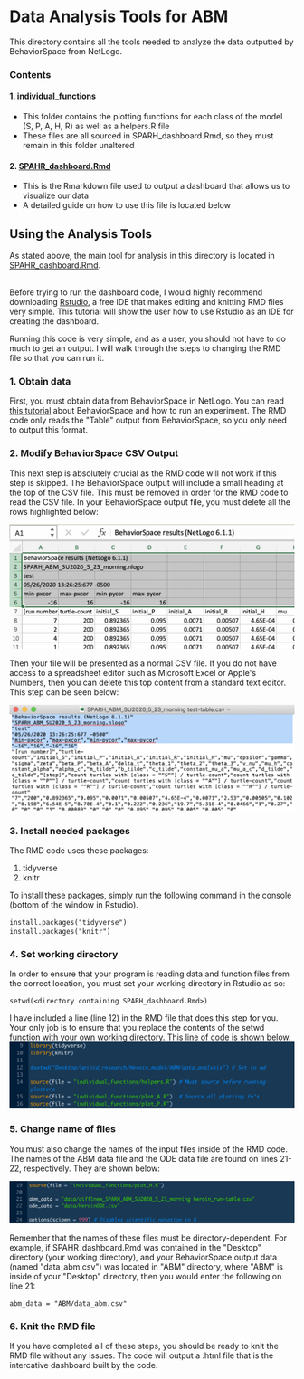 # Data Analysis Tools for ABM
This directory contains all the tools needed to analyze the data outputted by BehaviorSpace from NetLogo. 

### Contents
#### 1. [individual_functions](https://github.com/mountaindust/Heroin_model/tree/master/ABM/data_analysis/individual_functions)
- This folder contains the plotting functions for each class of the model (S, P, A, H, R) as well as a helpers.R file
- These files are all sourced in SPARH_dashboard.Rmd, so they must remain in this folder unaltered
#### 2. [SPAHR_dashboard.Rmd](https://github.com/mountaindust/Heroin_model/blob/master/ABM/data_analysis/SPAHR_dashboard.Rmd)
- This is the Rmarkdown file used to output a dashboard that allows us to visualize our data
- A detailed guide on how to use this file is located below

## Using the Analysis Tools
As stated above, the main tool for analysis in this directory is located in [SPAHR_dashboard.Rmd](https://github.com/mountaindust/Heroin_model/blob/master/ABM/data_analysis/SPAHR_dashboard.Rmd).</br> </br>

Before trying to run the dashboard code, I would highly recommend downloading [Rstudio](https://rstudio.com), a free IDE that makes editing and knitting RMD files very simple. This tutorial will show the user how to use Rstudio as an IDE for creating the dashboard.

Running this code is very simple, and as a user, you should not have to do much to get an output. I will walk through the steps to changing the RMD file so that you can run it.

### 1. Obtain data

First, you must obtain data from BehaviorSpace in NetLogo. You can read [this tutorial](https://ccl.northwestern.edu/netlogo/docs/behaviorspace.html) about BehaviorSpace and how to run an experiment. The RMD code only reads the "Table" output from BehaviorSpace, so you only need to output this format. 

### 2. Modify BehaviorSpace CSV Output

This next step is absolutely crucial as the RMD code will not work if this step is skipped. The BehaviorSpace output will include a small heading at the top of the CSV file. This must be removed in order for the RMD code to read the CSV file. In your BehaviorSpace output file, you must delete all the rows highlighted below: </br>

![Rows to delete](https://github.com/mountaindust/Heroin_model/blob/master/ABM/supporting_docs/rows_to_delete.png) </br>

Then your file will be presented as a normal CSV file. If you do not have access to a spreadsheet editor such as Microsoft Excel or Apple's Numbers, then you can delete this top content from a standard text editor. This step can be seen below: </br>

![Deleting rows from a text file](https://github.com/mountaindust/Heroin_model/blob/master/ABM/supporting_docs/text_delete_rows.png)


### 3. Install needed packages
The RMD code uses these packages:
1. tidyverse
2. knitr

To install these packages, simply run the following command in the console (bottom of the window in Rstudio).
```
install.packages("tidyverse")
install.packages("knitr")
```

### 4. Set working directory
In order to ensure that your program is reading data and function files from the correct location, you must set your working directory in Rstudio as so:
```
setwd(<directory containing SPARH_dashboard.Rmd>)
```
I have included a line (line 12) in the RMD file that does this step for you. Your only job is to ensure that you replace the contents of the setwd function with your own working directory. This line of code is shown below. </br>
![Setwd line](https://github.com/mountaindust/Heroin_model/blob/master/ABM/supporting_docs/setwd_pic.png)

### 5. Change name of files
You must also change the names of the input files inside of the RMD code. The names of the ABM data file and the ODE data file are found on lines 21-22, respectively. They are shown below: </br>

![Names of files](https://github.com/mountaindust/Heroin_model/blob/master/ABM/supporting_docs/name_of_files.png)

Remember that the names of these files must be directory-dependent. For example, if SPAHR_dashboard.Rmd was contained in the "Desktop" directory (your working directory), and your BehaviorSpace output data  (named "data_abm.csv") was located in "ABM" directory, where "ABM" is inside of your "Desktop" directory, then you would enter the following on line 21:
```
abm_data = "ABM/data_abm.csv"
```

### 6. Knit the RMD file
If you have completed all of these steps, you should be ready to knit the RMD file without any issues. The code will output a .html file that is the intercative dashboard built by the code.

